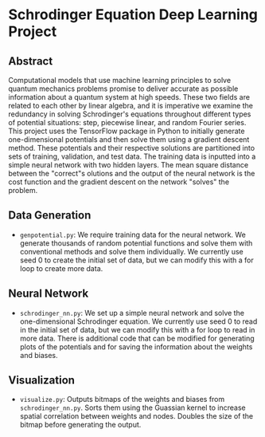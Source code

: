# Schrodinger Equation Deep Learning Project

## Abstract

Computational models that use machine learning principles to solve quantum mechanics problems promise to deliver accurate as possible information about a quantum system at high speeds. These two fields are related to each other by linear algebra, and it is imperative we examine the redundancy in solving Schrodinger's equations throughout different types of potential situations: step, piecewise linear, and random Fourier series. This project uses the TensorFlow package in Python to initially generate one-dimensional potentials and then solve them using a gradient descent method. These potentials and their respective solutions are partitioned into sets of training, validation, and test data. The training data is inputted into a simple neural network with two hidden layers. The mean square distance between the "correct"s olutions and the output of the neural network is the cost function and the gradient descent on the network "solves" the problem. 

## Data Generation

* `genpotential.py`: We require training data for the neural network. We generate thousands of random potential functions and solve them with conventional methods and solve them individually. We currently use seed 0 to create the initial set of data, but we can modify this with a for loop to create more data.

## Neural Network

* `schrodinger_nn.py`: We set up a simple neural network and solve the one-dimensional Schrodinger equation. We currently use seed 0 to read in the initial set of data, but we can modify this with a for loop to read in more data. There is additional code that can be modified for generating plots of the potentials and for saving the information about the weights and biases.

## Visualization

* `visualize.py`: Outputs bitmaps of the weights and biases from `schrodinger_nn.py`. Sorts them using the Guassian kernel to increase spatial correlation between weights and nodes. Doubles the size of the bitmap before generating the output. 
